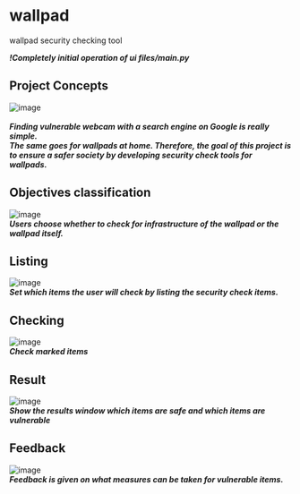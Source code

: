 # wallpad
wallpad security checking tool

*****!Completely initial operation of ui files/main.py*****

## Project Concepts
![image](https://user-images.githubusercontent.com/90228547/166746933-89ba3bb9-d175-40e0-b736-6da9feef0b7a.png)<br />
<br />
***Finding vulnerable webcam with a search engine on Google is really simple.<br />
The same goes for wallpads at home. Therefore, the goal of this project is to ensure a safer society by developing security check tools for wallpads.***<br />


## Objectives classification
![image](https://user-images.githubusercontent.com/90228547/166747690-3ed0bfde-149c-496a-91c0-b7d97a7d9156.png)
<br />
***Users choose whether to check for infrastructure of the wallpad or the wallpad itself.***<br />

## Listing
![image](https://user-images.githubusercontent.com/90228547/166748070-8b0322ff-b724-4e33-ac72-5e1448599955.png)
<br />
***Set which items the user will check by listing the security check items.***<br />

## Checking
![image](https://user-images.githubusercontent.com/90228547/166748426-de08510b-4fc2-4852-90af-6fd273783088.png)
<br />
***Check marked items***

## Result
![image](https://user-images.githubusercontent.com/90228547/166748678-d5188a31-897b-46f8-b4e5-82500e0f78e0.png)
<br />
***Show the results window which items are safe and which items are vulnerable***<br />

## Feedback
![image](https://user-images.githubusercontent.com/90228547/166748900-d0544240-9b06-45fe-abde-fb815dd1a1b9.png)
<br />
***Feedback is given on what measures can be taken for vulnerable items.***


